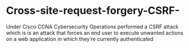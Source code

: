 # Cross-site-request-forgery-CSRF-
Under Cisco CCNA Cybersecurity Operations performed a CSRF attack which is  is an attack that forces an end user to execute unwanted actions on a web application in which they’re currently authenticated
